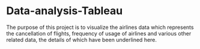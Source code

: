 # Data-analysis-Tableau
The purpose of this project is to visualize the airlines data which represents the cancellation of flights, frequency of usage of airlines and various other related data, the details of which have been underlined here.
